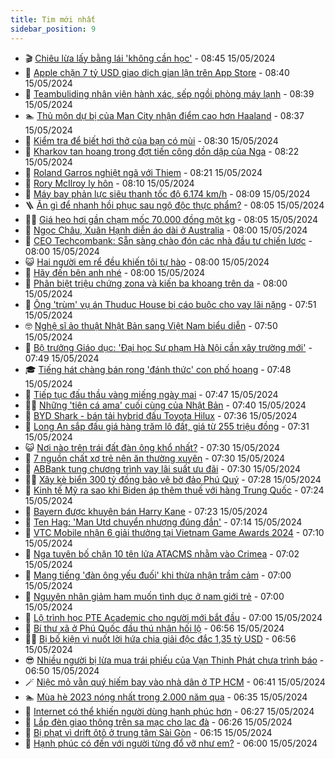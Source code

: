 ```yaml
---
title: Tim mới nhất
sidebar_position: 9
---
```


<!-- vnexpress-tin-moi-nhat:START -->
- 🎬 [Chiêu lừa lấy bằng lái &#39;không cần học&#39;](https://vnexpress.net/chieu-lua-lay-bang-lai-khong-can-hoc-4746406.html) - 08:45 15/05/2024
- 🐎 [Apple chặn 7 tỷ USD giao dịch gian lận trên App Store](https://vnexpress.net/apple-chan-7-ty-usd-giao-dich-gian-lan-tren-app-store-4746391.html) - 08:40 15/05/2024
- 🦍 [Teambuliding nhân viên hành xác, sếp ngồi phòng máy lạnh](https://vnexpress.net/teambuliding-nhan-vien-hanh-xac-sep-ngoi-phong-may-lanh-4746374.html) - 08:39 15/05/2024
- 🏊 [Thủ môn dự bị của Man City nhận điểm cao hơn Haaland](https://vnexpress.net/thu-mon-du-bi-cua-man-city-nhan-diem-cao-hon-haaland-4746163.html) - 08:37 15/05/2024
- 🎊 [Kiểm tra để biết hơi thở của bạn có mùi](https://vnexpress.net/kiem-tra-de-biet-hoi-tho-cua-ban-co-mui-4746344.html) - 08:30 15/05/2024
- 🎃 [Kharkov tan hoang trong đợt tiến công dồn dập của Nga](https://vnexpress.net/kharkov-tan-hoang-trong-dot-tien-cong-don-dap-cua-nga-4746368.html) - 08:22 15/05/2024
- 🧰 [Roland Garros nghiệt ngã với Thiem](https://vnexpress.net/roland-garros-nghiet-nga-voi-thiem-4746402.html) - 08:21 15/05/2024
- 🔭 [Rory McIlroy ly hôn](https://vnexpress.net/rory-mcilroy-ly-hon-4746408.html) - 08:10 15/05/2024
- 🫶 [Máy bay phản lực siêu thanh tốc độ 6.174 km/h](https://vnexpress.net/may-bay-phan-luc-sieu-thanh-toc-do-6-174-km-h-4746149.html) - 08:09 15/05/2024
- 🪜 [Ăn gì để nhanh hồi phục sau ngộ độc thực phẩm?](https://vnexpress.net/an-gi-de-nhanh-hoi-phuc-sau-ngo-doc-thuc-pham-4746339.html) - 08:05 15/05/2024
- 👨‍🏫 [Giá heo hơi gần chạm mốc 70.000 đồng một kg](https://vnexpress.net/gia-heo-hoi-gan-cham-moc-70-000-dong-mot-kg-4745965.html) - 08:05 15/05/2024
- 🎊 [Ngọc Châu, Xuân Hạnh diễn áo dài ở Australia](https://vnexpress.net/ngoc-chau-xuan-hanh-dien-ao-dai-o-australia-4746313.html) - 08:00 15/05/2024
- 🎊 [CEO Techcombank: Sẵn sàng chào đón các nhà đầu tư chiến lược](https://vnexpress.net/ceo-techcombank-san-sang-chao-don-cac-nha-dau-tu-chien-luoc-4743067.html) - 08:00 15/05/2024
- 😺 [Hai người em rể đều khiến tôi tự hào](https://vnexpress.net/hai-nguoi-em-re-deu-khien-toi-tu-hao-4746250.html) - 08:00 15/05/2024
- 🐘 [Hãy đến bên anh nhé](https://vnexpress.net/hay-den-ben-anh-nhe-4746192.html) - 08:00 15/05/2024
- 🌁 [Phân biệt triệu chứng zona và kiến ba khoang trên da](https://vnexpress.net/phan-biet-trieu-chung-zona-va-kien-ba-khoang-tren-da-4746377.html) - 08:00 15/05/2024
- 🐲 [Ông &#39;trùm&#39; vụ án Thuduc House bị cáo buộc cho vay lãi nặng](https://vnexpress.net/ong-trum-vu-an-thuduc-house-bi-cao-buoc-cho-vay-lai-nang-4746367.html) - 07:51 15/05/2024
- 🤓 [Nghệ sĩ ảo thuật Nhật Bản sang Việt Nam biểu diễn](https://vnexpress.net/nghe-si-ao-thuat-nhat-ban-sang-viet-nam-bieu-dien-4746241.html) - 07:50 15/05/2024
- 💪 [Bộ trưởng Giáo dục: &#39;Đại học Sư phạm Hà Nội cần xây trường mới&#39;](https://vnexpress.net/bo-truong-giao-duc-dai-hoc-su-pham-ha-noi-can-xay-truong-moi-4746347.html) - 07:49 15/05/2024
- 🎓 [Tiếng hát chàng bán rong &#39;đánh thức&#39; con phố hoang](https://vnexpress.net/tieng-hat-chang-ban-rong-danh-thuc-con-pho-hoang-4746230.html) - 07:48 15/05/2024
- 🫣 [Tiếp tục đấu thầu vàng miếng ngày mai](https://vnexpress.net/tiep-tuc-dau-thau-vang-mieng-ngay-mai-4746392.html) - 07:47 15/05/2024
- 🧑‍💻 [Những &#39;tiên cá ama&#39; cuối cùng của Nhật Bản](https://vnexpress.net/nhung-tien-ca-ama-cuoi-cung-cua-nhat-ban-4745968.html) - 07:40 15/05/2024
- 🐲 [BYD Shark - bán tải hybrid đấu Toyota Hilux](https://vnexpress.net/byd-shark-ban-tai-hybrid-dau-toyota-hilux-4746201.html) - 07:36 15/05/2024
- 🌝 [Long An sắp đấu giá hàng trăm lô đất, giá từ 255 triệu đồng](https://vnexpress.net/long-an-sap-dau-gia-hang-tram-lo-dat-gia-tu-255-trieu-dong-4746333.html) - 07:31 15/05/2024
- 😺 [Nơi nào trên trái đất đàn ông khổ nhất?](https://vnexpress.net/noi-nao-tren-trai-dat-dan-ong-kho-nhat-4745393.html) - 07:30 15/05/2024
- 🐎 [7 nguồn chất xơ trẻ nên ăn thường xuyên](https://vnexpress.net/7-nguon-chat-xo-tre-nen-an-thuong-xuyen-4746288.html) - 07:30 15/05/2024
- 🎡 [ABBank tung chương trình vay lãi suất ưu đãi](https://vnexpress.net/abbank-tung-chuong-trinh-vay-lai-suat-uu-dai-4745827.html) - 07:30 15/05/2024
- 👨‍🏫 [Xây kè biển 300 tỷ đồng bảo vệ bờ đảo Phú Quý](https://vnexpress.net/xay-ke-bien-300-ty-dong-bao-ve-bo-dao-phu-quy-4746342.html) - 07:28 15/05/2024
- 🦆 [Kinh tế Mỹ ra sao khi Biden áp thêm thuế với hàng Trung Quốc](https://vnexpress.net/kinh-te-my-ra-sao-khi-biden-ap-them-thue-voi-hang-trung-quoc-4746259.html) - 07:24 15/05/2024
- 🚦 [Bayern được khuyên bán Harry Kane](https://vnexpress.net/bayern-duoc-khuyen-ban-harry-kane-4746385.html) - 07:23 15/05/2024
- 💫 [Ten Hag: &#39;Man Utd chuyển nhượng đúng đắn&#39;](https://vnexpress.net/ten-hag-man-utd-chuyen-nhuong-dung-dan-4746373.html) - 07:14 15/05/2024
- 🎉 [VTC Mobile nhận 6 giải thưởng tại Vietnam Game Awards 2024](https://vnexpress.net/vtc-mobile-nhan-6-giai-thuong-tai-vietnam-game-awards-2024-4745826.html) - 07:10 15/05/2024
- 🌋 [Nga tuyên bố chặn 10 tên lửa ATACMS nhằm vào Crimea](https://vnexpress.net/nga-tuyen-bo-chan-10-ten-lua-atacms-nham-vao-crimea-4746352.html) - 07:02 15/05/2024
- 🤖 [Mang tiếng &#39;đàn ông yếu đuối&#39; khi thừa nhận trầm cảm](https://vnexpress.net/mang-tieng-dan-ong-yeu-duoi-khi-thua-nhan-tram-cam-4746225.html) - 07:00 15/05/2024
- 🦏 [Nguyên nhân giảm ham muốn tình dục ở nam giới trẻ](https://vnexpress.net/nguyen-nhan-giam-ham-muon-tinh-duc-o-nam-gioi-tre-4746263.html) - 07:00 15/05/2024
- 🦩 [Lộ trình học PTE Academic cho người mới bắt đầu](https://vnexpress.net/lo-trinh-hoc-pte-academic-cho-nguoi-moi-bat-dau-4746025.html) - 07:00 15/05/2024
- 👺 [Bí thư xã ở Phú Quốc đầu thú nhận hối lộ](https://vnexpress.net/bi-thu-xa-o-phu-quoc-dau-thu-nhan-hoi-lo-4746353.html) - 06:56 15/05/2024
- 🧑‍🏫 [Bị bố kiện vì nuốt lời hứa chia giải độc đắc 1,35 tỷ USD](https://vnexpress.net/bi-bo-kien-vi-nuot-loi-hua-chia-giai-doc-dac-1-35-ty-usd-4746291.html) - 06:56 15/05/2024
- 😎 [Nhiều người bị lừa mua trái phiếu của Vạn Thịnh Phát chưa trình báo](https://vnexpress.net/nhieu-nguoi-bi-lua-mua-trai-phieu-cua-van-thinh-phat-chua-trinh-bao-4746278.html) - 06:50 15/05/2024
- 🪄 [Niệc mỏ vằn quý hiếm bay vào nhà dân ở TP HCM](https://vnexpress.net/niec-mo-van-quy-hiem-bay-vao-nha-dan-o-tp-hcm-4746354.html) - 06:41 15/05/2024
- 🏊 [Mùa hè 2023 nóng nhất trong 2.000 năm qua](https://vnexpress.net/mua-he-2023-nong-nhat-trong-2-000-nam-qua-4746139.html) - 06:35 15/05/2024
- 💃 [Internet có thể khiến người dùng hạnh phúc hơn](https://vnexpress.net/internet-co-the-khien-nguoi-dung-hanh-phuc-hon-4746079.html) - 06:27 15/05/2024
- 🦆 [Lắp đèn giao thông trên sa mạc cho lạc đà](https://vnexpress.net/lap-den-giao-thong-tren-sa-mac-cho-lac-da-4746248.html) - 06:26 15/05/2024
- 🎊 [Bị phạt vì drift ôtô ở trung tâm Sài Gòn](https://vnexpress.net/bi-phat-vi-drift-oto-o-trung-tam-sai-gon-4746346.html) - 06:15 15/05/2024
- 👺 [Hạnh phúc có đến với người từng đổ vỡ như em?](https://vnexpress.net/hanh-phuc-co-den-voi-nguoi-tung-do-vo-nhu-em-4746186.html) - 06:00 15/05/2024<!-- vnexpress-tin-moi-nhat:END -->
